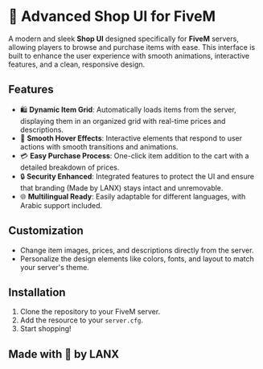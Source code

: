# 🛒 Advanced Shop UI for FiveM

A modern and sleek **Shop UI** designed specifically for **FiveM** servers, allowing players to browse and purchase items with ease. This interface is built to enhance the user experience with smooth animations, interactive features, and a clean, responsive design.

## Features
- 🛍️ **Dynamic Item Grid**: Automatically loads items from the server, displaying them in an organized grid with real-time prices and descriptions.
- 🚀 **Smooth Hover Effects**: Interactive elements that respond to user actions with smooth transitions and animations.
- 💳 **Easy Purchase Process**: One-click item addition to the cart with a detailed breakdown of prices.
- 🔒 **Security Enhanced**: Integrated features to protect the UI and ensure that branding (Made by LANX) stays intact and unremovable.
- 🌐 **Multilingual Ready**: Easily adaptable for different languages, with Arabic support included.

## Customization
- Change item images, prices, and descriptions directly from the server.
- Personalize the design elements like colors, fonts, and layout to match your server's theme.

## Installation
1. Clone the repository to your FiveM server.
2. Add the resource to your `server.cfg`.
3. Start shopping!

## Made with 💙 by **LANX**
